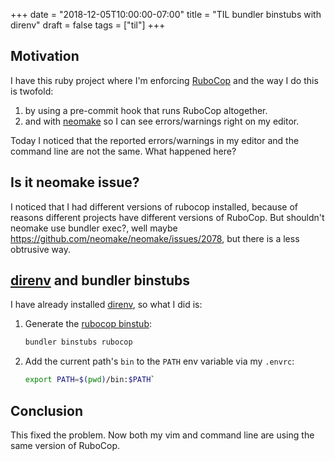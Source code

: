 +++
date = "2018-12-05T10:00:00-07:00"
title = "TIL bundler binstubs with direnv"
draft = false
tags = ["til"]
+++

## Motivation
I have this ruby project where I'm enforcing [RuboCop](https://github.com/rubocop-hq/rubocop) and the way I do this is twofold:

1. by using a pre-commit hook that runs RuboCop altogether.
2. and with [neomake](https://github.com/neomake/neomake) so I can see errors/warnings right on my editor.

Today I noticed that the reported errors/warnings in my editor and the command line are not the same. What happened here?

## Is it neomake issue?
I noticed that I had different versions of rubocop installed, because of reasons different projects have different versions of RuboCop.
But shouldn't neomake use bundler exec?, well maybe https://github.com/neomake/neomake/issues/2078, but there is a less obtrusive way.

## [direnv](https://direnv.net/) and bundler binstubs
I have already installed [direnv](https://direnv.net/), so what I did is:

1. Generate the [rubocop binstub](https://bundler.io/man/bundle-binstubs.1.html):

    ```bash
    bundler binstubs rubocop
    ```

2. Add the current path's `bin` to the `PATH` env variable via my `.envrc`:

    ```bash
    export PATH=$(pwd)/bin:$PATH`
    ```

## Conclusion
This fixed the problem. Now both my vim and command line are using the same version of RuboCop.
